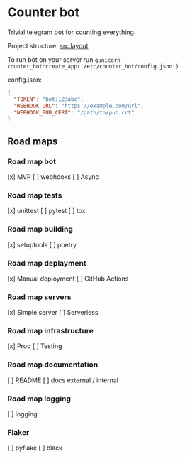 # Counter bot
Trivial telegram bot for counting everything.

Project structure: [src layout](https://packaging.python.org/en/latest/discussions/src-layout-vs-flat-layout/)

To run bot on your server run `gunicorn counter_bot:create_app('/etc/counter_bot/config.json')`

config.json:
```json
{
  "TOKEN": "bot:123abc",
  "WEBHOOK_URL": "https://example.com/url",
  "WEBHOOK_PUB_CERT": "/path/to/pub.crt"
}
```

## Road maps

### Road map bot
[x] MVP
[ ] webhooks
[ ] Async

### Road map tests
[x] unittest
[ ] pytest
[ ] tox

### Road map building
[x] setuptools
[ ] poetry

### Road map deplayment
[x] Manual deployment
[ ] GitHub Actions

### Road map servers
[x] Simple server
[ ] Serverless

### Road map infrastructure
[x] Prod
[ ] Testing

### Road map documentation
[ ] README
[ ] docs external / internal

### Road map logging
[ ] logging

### Flaker
[ ] pyflake
[ ] black

